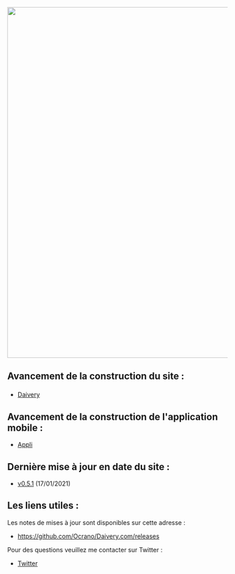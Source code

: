 <p align="center">
   <img src="https://github.com/Ocrano/Ocrano.fr/blob/master/DAIVERY2.png" width="800">
</p>


## Avancement de la construction du site :</b></p>

- [Daivery](https://daivery.com) <br/>


## Avancement de la construction de l'application mobile :
- [Appli](https://github.com/Ocrano/Daivery.com/blob/master/MobileApp.md)


## Dernière mise à jour en date du site : 
* [v0.5.1](https://github.com/Ocrano/Daivery.com/releases/tag/v0.5.1) (17/01/2021)

## Les liens utiles :

Les notes de mises à jour sont disponibles sur cette adresse :
* https://github.com/Ocrano/Daivery.com/releases


Pour des questions veuillez me contacter sur Twitter :
* [Twitter](https://twitter.com/srfoj)
